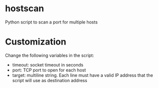 # hostscan
Python script to scan a port for multiple hosts
# Customization
Change the following variables in the script:
- timeout: socket timeout in seconds
- port: TCP port to open for each host
- target: multiline string. Each line must have a valid IP address that the script will use as destination address

